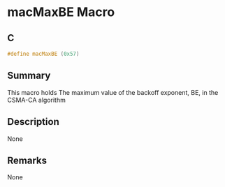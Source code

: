 # macMaxBE Macro

## C

```c
#define macMaxBE (0x57)

```

## Summary

This macro holds The maximum value of the backoff exponent, BE, in the CSMA-CA algorithm 

## Description

None
## Remarks

None 


